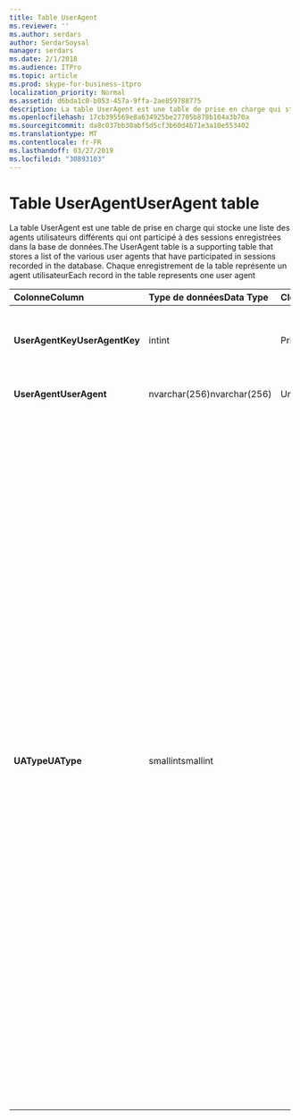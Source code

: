 ```yaml
---
title: Table UserAgent
ms.reviewer: ''
ms.author: serdars
author: SerdarSoysal
manager: serdars
ms.date: 2/1/2018
ms.audience: ITPro
ms.topic: article
ms.prod: skype-for-business-itpro
localization_priority: Normal
ms.assetid: d6bda1c0-b053-457a-9ffa-2ae859788775
description: La table UserAgent est une table de prise en charge qui stocke une liste des agents utilisateurs différents qui ont participé à des sessions enregistrées dans la base de données. Chaque enregistrement de la table représente un agent utilisateur
ms.openlocfilehash: 17cb395569e8a634925be27705b878b104a3b70a
ms.sourcegitcommit: da8c037bb30abf5d5cf3b60d4b71e3a10e553402
ms.translationtype: MT
ms.contentlocale: fr-FR
ms.lasthandoff: 03/27/2019
ms.locfileid: "30893103"
---
```

# <a name="useragent-table"></a><span data-ttu-id="0611b-104">Table UserAgent</span><span class="sxs-lookup"><span data-stu-id="0611b-104">UserAgent table</span></span>
 
<span data-ttu-id="0611b-105">La table UserAgent est une table de prise en charge qui stocke une liste des agents utilisateurs différents qui ont participé à des sessions enregistrées dans la base de données.</span><span class="sxs-lookup"><span data-stu-id="0611b-105">The UserAgent table is a supporting table that stores a list of the various user agents that have participated in sessions recorded in the database.</span></span> <span data-ttu-id="0611b-106">Chaque enregistrement de la table représente un agent utilisateur</span><span class="sxs-lookup"><span data-stu-id="0611b-106">Each record in the table represents one user agent</span></span>
  
|<span data-ttu-id="0611b-107">**Colonne**</span><span class="sxs-lookup"><span data-stu-id="0611b-107">**Column**</span></span>|<span data-ttu-id="0611b-108">**Type de données**</span><span class="sxs-lookup"><span data-stu-id="0611b-108">**Data Type**</span></span>|<span data-ttu-id="0611b-109">**Clé/Index**</span><span class="sxs-lookup"><span data-stu-id="0611b-109">**Key/Index**</span></span>|<span data-ttu-id="0611b-110">**Détails**</span><span class="sxs-lookup"><span data-stu-id="0611b-110">**Details**</span></span>|
|:-----|:-----|:-----|:-----|
|<span data-ttu-id="0611b-111">**UserAgentKey**</span><span class="sxs-lookup"><span data-stu-id="0611b-111">**UserAgentKey**</span></span> <br/> |<span data-ttu-id="0611b-112">int</span><span class="sxs-lookup"><span data-stu-id="0611b-112">int</span></span>  <br/> |<span data-ttu-id="0611b-113">Principal</span><span class="sxs-lookup"><span data-stu-id="0611b-113">Primary</span></span>  <br/> |<span data-ttu-id="0611b-114">Numéro unique identifiant cet agent utilisateur.</span><span class="sxs-lookup"><span data-stu-id="0611b-114">Unique number identifying this user agent.</span></span>  <br/> |
|<span data-ttu-id="0611b-115">**UserAgent**</span><span class="sxs-lookup"><span data-stu-id="0611b-115">**UserAgent**</span></span> <br/> |<span data-ttu-id="0611b-116">nvarchar(256)</span><span class="sxs-lookup"><span data-stu-id="0611b-116">nvarchar(256)</span></span>  <br/> |<span data-ttu-id="0611b-117">Unique</span><span class="sxs-lookup"><span data-stu-id="0611b-117">Unique</span></span>  <br/> |<span data-ttu-id="0611b-118">Chaîne d’Agent utilisateur.</span><span class="sxs-lookup"><span data-stu-id="0611b-118">User Agent string.</span></span>  <br/> |
|<span data-ttu-id="0611b-119">**UAType**</span><span class="sxs-lookup"><span data-stu-id="0611b-119">**UAType**</span></span> <br/> |<span data-ttu-id="0611b-120">smallint</span><span class="sxs-lookup"><span data-stu-id="0611b-120">smallint</span></span>  <br/> | <br/> |<span data-ttu-id="0611b-121">1 est le serveur de médiation.</span><span class="sxs-lookup"><span data-stu-id="0611b-121">1 is Mediation Server.</span></span>  <br/> <span data-ttu-id="0611b-122">2 a / V Conferencing Server.</span><span class="sxs-lookup"><span data-stu-id="0611b-122">2 is A/V Conferencing Server.</span></span>  <br/> <span data-ttu-id="0611b-123">4 est Skype pour les entreprises.</span><span class="sxs-lookup"><span data-stu-id="0611b-123">4 is Skype for Business.</span></span>  <br/> <span data-ttu-id="0611b-124">8 est un téléphone IP.</span><span class="sxs-lookup"><span data-stu-id="0611b-124">8 is IP Phone.</span></span>  <br/> <span data-ttu-id="0611b-125">16 correspond à la Console Live Meeting.</span><span class="sxs-lookup"><span data-stu-id="0611b-125">16 is Live Meeting Console.</span></span>  <br/> <span data-ttu-id="0611b-126">32 est un outil de Validation de déploiement (configurations).</span><span class="sxs-lookup"><span data-stu-id="0611b-126">32 is Deployment Validation Tool (DVT).</span></span>  <br/> <span data-ttu-id="0611b-127">64 est Skype pour Business Server sur les ordinateurs Macintosh.</span><span class="sxs-lookup"><span data-stu-id="0611b-127">64 is Skype for Business Server on Macintosh computers.</span></span>  <br/> <span data-ttu-id="0611b-128">128 est Skype pour Business Server Attendant.</span><span class="sxs-lookup"><span data-stu-id="0611b-128">128 is Skype for Business Server Attendant.</span></span>  <br/> <span data-ttu-id="0611b-129">256 est un service d’annonce de conférence.</span><span class="sxs-lookup"><span data-stu-id="0611b-129">256 is Conferencing Announcement service.</span></span>  <br/> <span data-ttu-id="0611b-130">512 correspond au standard automatique de conférence.</span><span class="sxs-lookup"><span data-stu-id="0611b-130">512 is Conferencing Auto Attendant.</span></span>  <br/> <span data-ttu-id="0611b-131">1024 correspond à l’application Response Group.</span><span class="sxs-lookup"><span data-stu-id="0611b-131">1024 is Response Group application.</span></span>  <br/> <span data-ttu-id="0611b-132">2048 correspond au contrôle vocal extérieur.</span><span class="sxs-lookup"><span data-stu-id="0611b-132">2048 is Outside Voice Control.</span></span>  <br/> |
   

